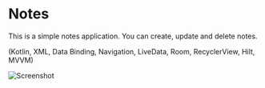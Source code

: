 # Notes
This is a simple notes application. You can create, update and delete notes.

(Kotlin, XML, Data Binding, Navigation, LiveData, Room, RecyclerView, Hilt, MVVM)

![Screenshot](https://user-images.githubusercontent.com/85722843/134080793-e3b3b263-37a9-489b-aa5d-8999d6027dff.png)
